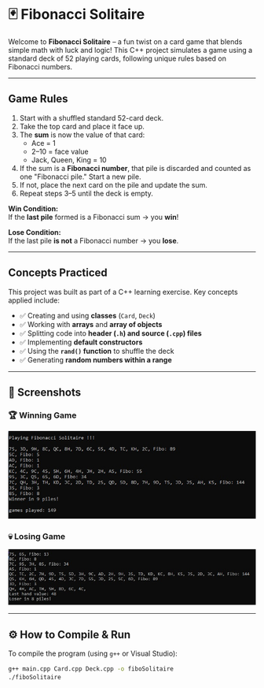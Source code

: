 # 🃏 Fibonacci Solitaire

Welcome to **Fibonacci Solitaire** – a fun twist on a card game that blends simple math with luck and logic! This C++ project simulates a game using a standard deck of 52 playing cards, following unique rules based on Fibonacci numbers.

---

## Game Rules

1. Start with a shuffled standard 52-card deck.
2. Take the top card and place it face up.
3. The **sum** is now the value of that card:
   - Ace = 1
   - 2–10 = face value
   - Jack, Queen, King = 10
4. If the sum is a **Fibonacci number**, that pile is discarded and counted as one "Fibonacci pile." Start a new pile.
5. If not, place the next card on the pile and update the sum.
6. Repeat steps 3–5 until the deck is empty.

**Win Condition:**  
If the **last pile** formed is a Fibonacci sum → you **win**!

**Lose Condition:**  
If the last pile **is not** a Fibonacci number → you **lose**.

---

## Concepts Practiced

This project was built as part of a C++ learning exercise. Key concepts applied include:

- ✅ Creating and using **classes** (`Card`, `Deck`)
- ✅ Working with **arrays** and **array of objects**
- ✅ Splitting code into **header (`.h`) and source (`.cpp`) files**
- ✅ Implementing **default constructors**
- ✅ Using the **`rand()` function** to shuffle the deck
- ✅ Generating **random numbers within a range**

---

## 📸 Screenshots

### 🏆 Winning Game
![Winning Game](images/winner.png)

### 💀 Losing Game
![Losing Game](images/loser.png)

---

## ⚙️ How to Compile & Run

To compile the program (using `g++` or Visual Studio):

```bash
g++ main.cpp Card.cpp Deck.cpp -o fiboSolitaire
./fiboSolitaire
